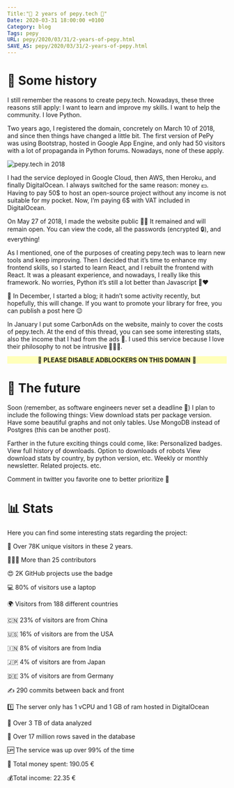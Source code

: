 ```yaml
---
Title:"🎂 2 years of pepy.tech 🎂"
Date: 2020-03-31 18:00:00 +0100
Category: blog
Tags: pepy
URL: pepy/2020/03/31/2-years-of-pepy.html
SAVE_AS: pepy/2020/03/31/2-years-of-pepy.html
---
```


# 📖 Some history

I still remember the reasons to create pepy.tech. Nowadays, these three reasons still apply:
I want to learn and improve my skills.
I want to help the community.
I love Python.

Two years ago, I registered the domain, concretely on March 10 of 2018, and since then things have changed a little bit. The first version of PePy was using Bootstrap, hosted in Google App Engine, and only had 50 visitors with a lot of propaganda in Python forums. Nowadays, none of these apply.

![pepy.tech in 2018]({static}/static/2018_pepy.png)

I had the service deployed in Google Cloud, then AWS, then Heroku, and finally DigitalOcean. I always switched for the same reason: money 💵. Having to pay 50$ to host an open-source project without any income is not suitable for my pocket. Now, I’m paying 6$ with VAT included in DigitalOcean.

On May 27 of 2018, I made the website public 🙌🏼 It remained and will remain open. You can view the code, all the passwords (encrypted 🔒), and everything!

As I mentioned, one of the purposes of creating pepy.tech was to learn new tools and keep improving. Then I decided that it’s time to enhance my frontend skills, so I started to learn React, and I rebuilt the frontend with React. It was a pleasant experience, and nowadays, I really like this framework. No worries, Python it’s still a lot better than Javascript 🐍❤️

📝 In December, I started a blog; it hadn’t some activity recently, but hopefully, this will change. If you want to promote your library for free, you can publish a post here 😉

In January I put some CarbonAds on the website, mainly to cover the costs of pepy.tech. At the end of this thread, you can see some interesting stats, also the income that I had from the ads 🤫. I used this service because I love their philosophy to not be intrusive 🕵🏼‍♂️. 

<p style="background-color:#ffffba; text-align: center; width: 100%">🙏 <b>PLEASE DISABLE ADBLOCKERS ON THIS DOMAIN</b> 🙏</p>

#  🔮 The future

Soon (remember, as software engineers never set a deadline 📆) I plan to include the following things:
View download stats per package version.
Have some beautiful graphs and not only tables.
Use MongoDB instead of Postgres (this can be another post).

Farther in the future exciting things could come, like: 
Personalized badges.
View full history of downloads.
Option to downloads of robots
View download stats by country, by python version, etc.
Weekly or monthly newsletter.
Related projects.
etc.

Comment in twitter you favorite one to better prioritize 🥇

# 📊 Stats

Here you can find some interesting stats regarding the project:

👤 Over 78K unique visitors in these 2 years.

👨🏼‍💻️ More than 25 contributors

😍 2K GitHub projects use the badge

💻 80% of visitors use a laptop

🌍 Visitors from 188 different countries

🇨🇳 23% of visitors are from China

🇺🇸 16% of visitors are from the USA

🇮🇳 8% of visitors are from India

🇯🇵 4% of visitors are from Japan

🇩🇪 3% of visitors are from Germany

✍️ 290 commits between back and front

1️⃣ The server only has 1 vCPU and 1 GB of ram hosted in DigitalOcean

🤯 Over 3 TB of data analyzed

💾 Over 17 million rows saved in the database

🆙 The service was up over 99% of the time

💸 Total money spent: 190.05 €

💰Total income: 22.35 €
